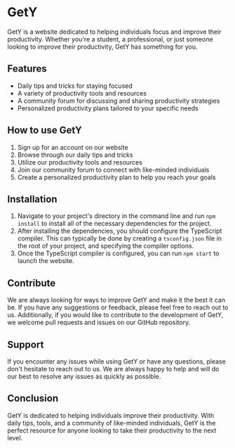 # GetY
GetY is a website dedicated to helping individuals focus and improve their productivity. Whether you're a student, a professional, or just someone looking to improve their productivity, GetY has something for you.

## Features
- Daily tips and tricks for staying focused
- A variety of productivity tools and resources
- A community forum for discussing and sharing productivity strategies
- Personalized productivity plans tailored to your specific needs

## How to use GetY
1. Sign up for an account on our website
2. Browse through our daily tips and tricks
3. Utilize our productivity tools and resources
4. Join our community forum to connect with like-minded individuals
5. Create a personalized productivity plan to help you reach your goals

## Installation
1. Navigate to your project's directory in the command line and run `npm install` to install all of the necessary dependencies for the project.
2. After installing the dependencies, you should configure the TypeScript compiler. This can typically be done by creating a `tsconfig.json` file in the root of your project, and specifying the compiler options.
3. Once the TypeScript compiler is configured, you can run `npm start` to launch the website.

## Contribute
We are always looking for ways to improve GetY and make it the best it can be. If you have any suggestions or feedback, please feel free to reach out to us. Additionally, if you would like to contribute to the development of GetY, we welcome pull requests and issues on our GitHub repository.

## Support
If you encounter any issues while using GetY or have any questions, please don't hesitate to reach out to us. We are always happy to help and will do our best to resolve any issues as quickly as possible.

## Conclusion
GetY is dedicated to helping individuals improve their productivity. With daily tips, tools, and a community of like-minded individuals, GetY is the perfect resource for anyone looking to take their productivity to the next level.
